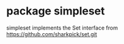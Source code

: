 # package simpleset
simpleset implements the Set interface from https://github.com/sharkpick/set.git